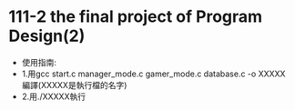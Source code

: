 # 111-2 the final project of Program Design(2)
* 使用指南:
 * 1.用gcc start.c manager_mode.c gamer_mode.c database.c -o XXXXX 編譯(XXXXX是執行檔的名字)
 * 2.用./XXXXX執行
